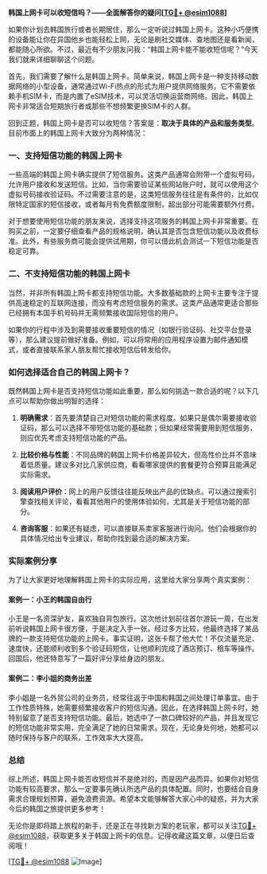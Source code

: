 **韩国上网卡可以收短信吗？——全面解答你的疑问[[TG💪+ @esim1088](https://t.me/s/esim1088)]**

如果你计划去韩国旅行或者长期居住，那么一定听说过韩国上网卡。这种小巧便携的设备能让你在异国他乡也能轻松上网，无论是刷社交媒体、查地图还是看新闻，都能随心所欲。不过，最近有不少朋友问我：“韩国上网卡能不能收短信呢？”今天我们就来详细聊聊这个问题。

首先，我们需要了解什么是韩国上网卡。简单来说，韩国上网卡是一种支持移动数据网络的小型设备，通常通过Wi-Fi热点的形式为用户提供网络服务。它不需要依赖手机SIM卡，而是内置了eSIM技术，可以灵活切换运营商网络。因此，韩国上网卡非常适合短期旅行者或那些不想频繁更换SIM卡的人群。

回到正题，韩国上网卡是否可以收短信？答案是：**取决于具体的产品和服务类型**。目前市面上的韩国上网卡大致分为两种情况：

### 一、支持短信功能的韩国上网卡

一些高端的韩国上网卡确实提供了短信服务。这类产品通常会附带一个虚拟号码，允许用户接收和发送短信。比如，当你需要验证某些网站账户时，就可以使用这个虚拟号码接收验证码。不过需要注意的是，这类短信服务往往是有条件的，比如仅限特定国家的短信接收，或者每月有免费额度限制，超出部分可能需要额外付费。

对于想要使用短信功能的朋友来说，选择支持这项服务的韩国上网卡非常重要。在购买之前，一定要仔细查看产品的规格说明，确认其是否包含短信功能以及收费标准。此外，有些服务商可能会提供试用期，你可以借此机会测试一下短信功能是否稳定可靠。

### 二、不支持短信功能的韩国上网卡

当然，并非所有韩国上网卡都支持短信功能。大多数基础款的上网卡主要专注于提供高速稳定的互联网连接，而没有考虑短信服务的需求。这类产品通常更适合那些已经拥有本国手机号码并无需频繁接收国际短信的用户。

如果你的行程中涉及到需要接收重要短信的情况（如银行验证码、社交平台登录等），那么建议提前做好准备。例如，可以将常用的应用程序设置为邮件通知模式，或者直接联系家人朋友帮忙接收短信后转发给你。

### 如何选择适合自己的韩国上网卡？

既然韩国上网卡是否支持短信功能如此重要，那么如何挑选一款合适的呢？以下几点可以帮助你做出明智的选择：

1. **明确需求**：首先要清楚自己对短信功能的需求程度。如果只是偶尔需要接收验证码，那么可以选择不带短信功能的基础款；但如果经常需要用到短信服务，则应优先考虑支持短信功能的产品。

2. **比较价格与性能**：不同品牌的韩国上网卡价格差异较大，但高性价比并不意味着低质量。建议多对比几家供应商，看看哪家提供的套餐更符合预算且能满足实际需求。

3. **阅读用户评价**：网上的用户反馈往往能反映出产品的优缺点。可以通过搜索引擎查找相关评论，看看其他用户的使用体验如何，尤其是关于短信功能的部分。

4. **咨询客服**：如果还有疑虑，可以直接联系卖家客服进行询问。他们会根据你的具体情况给出专业建议，帮助你找到最合适的解决方案。

### 实际案例分享

为了让大家更好地理解韩国上网卡的实际应用，这里给大家分享两个真实案例：

#### 案例一：小王的韩国自由行

小王是一名资深驴友，喜欢独自背包旅行。这次他计划前往首尔游玩一周，在出发前听说韩国上网卡很方便，于是决定入手一张。经过多方比较，他最终选择了某品牌的一款支持短信功能的上网卡。事实证明，这张卡帮了他大忙！不仅流量充足、速度快，还能顺利收到多个验证码短信，让他顺利完成了酒店预订、租车等操作。回国后，他还特意写了一篇好评分享给身边的朋友。

#### 案例二：李小姐的商务出差

李小姐是一名外贸公司的业务员，经常往返于中国和韩国之间处理订单事宜。由于工作性质特殊，她需要频繁接收客户的短信沟通。因此，在选择韩国上网卡时，她特别留意了是否支持短信功能。最后，她选中了一款口碑较好的产品，并且发现它的短信功能非常实用，完全满足了她的日常需求。现在，无论身处何地，她都可以随时保持与客户的联系，工作效率大大提高。

### 总结

综上所述，韩国上网卡能否收短信并不是绝对的，而是因产品而异。如果你对短信功能有较高要求，那么一定要事先确认所选产品的具体配置。同时，也要结合自身需求合理规划预算，避免浪费资源。希望本文能够解答大家心中的疑惑，并为大家今后的韩国之旅提供更多参考！

无论你是即将踏上旅程的新手，还是正在寻找新方案的老玩家，都可以关注[TG💪+ @esim1088](https://t.me/s/esim1088)，获取更多关于韩国上网卡的信息。记得收藏这篇文章，以便日后查阅哦！

[[TG💪+ @esim1088](https://t.me/s/esim1088) ![Image](https://i.postimg.cc/4NQfJmqS/Snipaste-2025-05-13-00-14-12.png)]